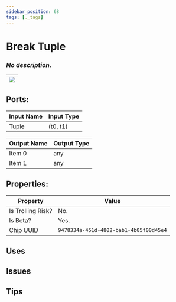 ```yaml
---
sidebar_position: 68
tags: [._tags]
---
```


# Break Tuple


### *No description.*

| ![](https://images-ext-2.discordapp.net/external/MPmIaQzlEPmgGWlgi-WxBBXt0Bjv_zWPkg1y1f_sy3s/https/www.recroomcircuits.com/image/circuit/absolute-value?width=206&height=108) |
|-----|

## Ports:

| Input Name | Input Type |
|-----------|-----------|
| Tuple | (t0, t1) |

| Output Name | Output Type |
|-----------|-----------|
| Item 0 | any |
| Item 1 | any |

## Properties:

| Property  | Value |
|-------------------|-----------|
| Is Trolling Risk? | No. |
| Is Beta? | Yes. |
| Chip UUID | `9478334a-451d-4802-bab1-4b05f00d45e4` |

## Uses

## Issues

## Tips